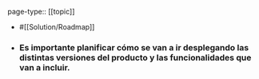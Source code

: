 page-type:: [[topic]]

- #[[Solution/Roadmap]]

- ### Es importante planificar cómo se van a ir desplegando las distintas versiones del producto y las funcionalidades que van a incluir.



